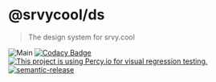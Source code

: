 # @srvycool/ds
> The design system for srvy.cool

![Main](https://github.com/srvycool/ds/workflows/Main/badge.svg)
[![Codacy Badge](https://app.codacy.com/project/badge/Grade/770880928e1d407b906818b7c84a1931)](https://www.codacy.com/gh/srvycool/ds?utm_source=github.com&amp;utm_medium=referral&amp;utm_content=srvycool/ds&amp;utm_campaign=Badge_Grade)
[![This project is using Percy.io for visual regression testing.](https://percy.io/static/images/percy-badge.svg)](https://percy.io/srvycool/srvy.cool) 
[![semantic-release](https://img.shields.io/badge/%20%20%F0%9F%93%A6%F0%9F%9A%80-semantic--release-e10079.svg)](https://github.com/semantic-release/semantic-release)
